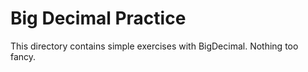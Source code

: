 # Big Decimal Practice

This directory contains simple exercises with BigDecimal.  Nothing too fancy.